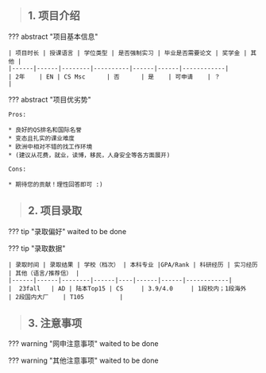 > ## **1. 项目介绍**

??? abstract "项目基本信息" 

    | 项目时长 | 授课语言 | 学位类型 | 是否强制实习 | 毕业是否需要论文 | 奖学金 | 其他 |
    |------|------|--------|----------|------|------|------------|
    | 2年    | EN | CS Msc      | 否      | 是    | 可申请    | ？          |

??? abstract "项目优劣势" 

    Pros:
    
    * 良好的QS排名和国际名誉
    * 变态且扎实的课业难度
    * 欧洲中相对不错的找工作环境
    * (建议从花费，就业，读博，移民，人身安全等各方面展开)
    
    Cons:

    * 期待您的贡献！理性回答即可 :)

> ## **2. 项目录取**

??? tip "录取偏好"
    waited to be done

??? tip "录取数据"

    | 录取时间 | 录取结果 | 学校（档次） | 本科专业 |GPA/Rank | 科研经历 | 实习经历 | 其他（语言/推荐信） |
    |------|------|--------|------|----|------|------|------------|
    |  23fall   | AD | 陆本Top15 | CS     | 3.9/4.0     | 1段校内；1段海外    | 2段国内大厂    | T105          |


> ## **3. 注意事项**

??? warning "网申注意事项"
    waited to be done

??? warning "其他注意事项"
    waited to be done

